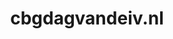 ---
layout: post
title:  "cbgdagvandeiv.nl"
internal_url:  "/data/cbgdagvandeiv.nl.html"
categories: dutchgov
---